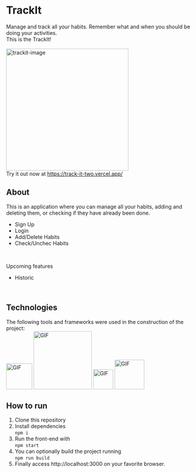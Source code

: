 # **TrackIt**
Manage and track all your habits. Remember what and when you should be doing your activities.</br>
This is the TrackIt!
</br>
</br>
<a href="https://ibb.co/BKgbCN5"><img src="https://i.ibb.co/VpvRqmc/trackit-image.jpg" width="330px" alt="trackit-image" border="0" /></a>
</br>
Try it out now at https://track-it-two.vercel.app/


## **About**
This is an application where you can manage all your habits, adding and deleting them, or checking if they have already been done.

- Sign Up
- Login
- Add/Delete Habits
- Check/Unchec Habits
</br>

Upcoming features

- Historic
<br/>

## **Technologies**
The following tools and frameworks were used in the construction of the project:<br/>
<img  alt="GIF" src="https://img.shields.io/badge/React-20232A?style=for-the-badge&logo=react&logoColor=61DAFB" width="70px" />
<img  alt="GIF" src="https://img.shields.io/badge/styled--components-DB7093?style=for-the-badge&logo=styled-components&logoColor=white" width="157px" />
<img  alt="GIF" src="https://camo.githubusercontent.com/02621d023c99135970b1abbfe932b6a6a0b2e42aaebedae5f8299fd88d9ce029/68747470733a2f2f696d672e736869656c64732e696f2f62616467652f6178696f732532302d2532333230323332612e7376673f267374796c653d666f722d7468652d626164676526636f6c6f723d696e666f726d6174696f6e616c" width="54px" />
<img  alt="GIF" src="https://img.shields.io/badge/Vercel-000000?style=for-the-badge&logo=vercel&logoColor=white" width="80px" />

## **How to run**
1. Clone this repository
2. Install dependencies </br>
`npm i`
5. Run the front-end with </br>
`npm start`
6. You can optionally build the project running </br>
`npm run build`
7. Finally access http://localhost:3000 on your favorite browser.